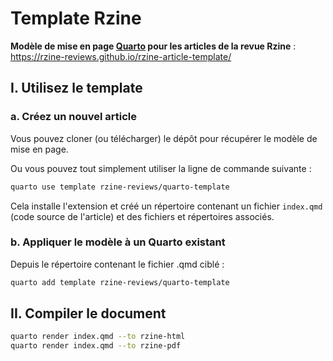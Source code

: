 # Template Rzine

**Modèle de mise en page [Quarto](https://quarto.org) pour les articles de la revue Rzine** : https://rzine-reviews.github.io/rzine-article-template/

## I. Utilisez le template

### a. Créez un nouvel article

Vous pouvez cloner (ou télécharger) le dépôt pour récupérer le modèle de mise en page.

Ou vous pouvez tout simplement utiliser la ligne de commande suivante :


```bash
quarto use template rzine-reviews/quarto-template
```

Cela installe l'extension et créé un répertoire contenant un fichier `index.qmd` (code source de l'article) et des fichiers et répertoires associés.


### b. Appliquer le modèle à un Quarto existant

Depuis le répertoire contenant le fichier .qmd ciblé :

```bash
quarto add template rzine-reviews/quarto-template
```

## II. Compiler le document

```bash
quarto render index.qmd --to rzine-html
quarto render index.qmd --to rzine-pdf
```


